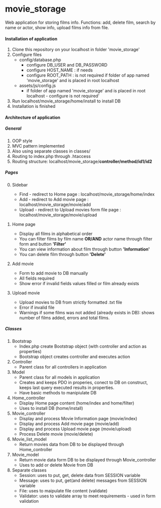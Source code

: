 # movie_storage
Web application for storing films info. Functions: add, delete film, search by name or actor, show info, upload films info from file.

#### Installation of application

1. Clone this repository on your localhost in folder 'movie_storage'
2. Configure files
    * config/database.php
      * configure DB_USER and DB_PASSWORD
      * configure HOST_NAME : if needs
      * configure ROOT_PATH : is not required if folder of app named 'movie_storage' and is placed in root localhost
    * assets/js/config.js
      * if folder of app named 'movie_storage' and is placed in root localhost - configure is not required'
3. Run localhost/movie_storage/home/install to install DB
4. Installation is finished

#### Architecture of application

##### General
1. OOP style
2. MVC pattern implemented
3. Also using separate classes in classes/
4. Routing to index.php through .htaccess
5. Routing structure: localhost/movie_storage/**controller/method/id1/id2**

##### Pages
0. Sidebar
   * Find    - redirect to Home page : localhost/movie_storage/home/index
   * Add     - redirect to Add movie page : localhost/movie_storage/movie/add
   * Upload  - redirect to Upload movies form file page : localhost/movie_storage/movie/upload

1. Home page
   * Display all films in alphabetical order
   * You can filter films by film name **OR/AND** actor name through filter form and button **'Filter'**
   * You can view information about film through button **'Information'**
   * You can delete film through button **'Delete'**
2. Add movie
   * Form to add movie to DB manually
   * All fields required
   * Show error if invalid fields values filled or film already exists 
3. Upload movie
   * Upload movies to DB from strictly formatted .txt file
   * Error if invalid file
   * Warnings if some films was not added (already exists in DB): shows number of films added, errors and total films.

##### Classes
1. Bootstrap
   * Index.php create Bootstrap object (with controller and action as properties)
   * Bootstrap object creates controller and executes action
2. Controller
   * Parent class for all controllers in application
3. Model
   * Parent class for all models in application
   * Creates and keeps PDO in properies, conect to DB on construct, keeps last query executed results in properties.
   * Have basic methods to manipiulate DB
4. Home_controller
   * Display Home page content (home/index and home/filter)
   * Uses to install DB (home/install)
5. Movie_controller
   * Display and process  Movie Information page (movie/index)
   * Display and process  Add movie page (movie/add)
   * Display and process  Upload movie page (movie/upload)
   * Process Delete movie (movie/delete)
6. Movie_list_model
   * Return movies data from DB to be displayed through Home_controller
7. Movie_model
   * Return movie data form DB to be displayed through Movie_controller
   * Uses to add or delete Movie from DB
8. Separate classes
   * Session: uses to put, get, delete data from SESSION variable
   * Message: uses to put, get(and delete) messages from SESSION variable
   * File: uses to maipulate file content (validate)
   * Validator: uses to validate array to meet requirements - used in form validation



